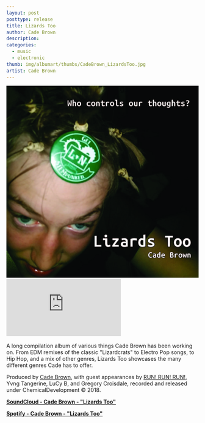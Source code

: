 ```yaml
---
layout: post
posttype: release
title: Lizards Too
author: Cade Brown
description: 
categories:
  - music
  - electronic
thumb: img/albumart/thumbs/CadeBrown_LizardsToo.jpg
artist: Cade Brown
---
```


<img class="albumart" src="/assets/img/albumart/CadeBrown_LizardsToo.jpg">


<iframe class="integrated-sc-player" scrolling="no" frameborder="no" allow="autoplay" src="https://w.soundcloud.com/player/?url=https%3A//api.soundcloud.com/playlists/577777569&color=%23ff5500&auto_play=false&hide_related=false&show_comments=true&show_user=true&show_reposts=false&show_teaser=true"></iframe>

<br/>

A long compilation album of various things Cade Brown has been working on. From EDM remixes of the classic "Lizardcrats" to Electro Pop songs, to Hip Hop, and a mix of other genres, Lizards Too showcases the many different genres Cade has to offer.

Produced by [Cade Brown](/artist/cadebrown), with guest appearances by [RUN! RUN! RUN!](/artist/run-run-run), Yvng Tangerine, LuCy B, and Gregory Croisdale, recorded and released under ChemicalDevelopment &copy; 2018.

<!--more-->

[<b>SoundCloud - Cade Brown - "Lizards Too"</b>](https://soundcloud.com/cade_brown/sets/lizards-too)

[<b>Spotify - Cade Brown - "Lizards Too"</b>](https://open.spotify.com/album/3kc90VOAz4tciRBRVOOtEo?si=aop66PC0QtOJiGnoEk4zhg)



